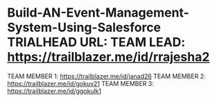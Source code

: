 # Build-AN-Event-Management-System-Using-Salesforce                                                                                                                                                                                                                                                                                              TRIALHEAD URL:                                                                                                                                                                                                                                                                                                                                 TEAM LEAD: https://trailblazer.me/id/rrajesha2
TEAM MEMBER 1: https://trailblazer.me/id/janad26
TEAM MEMBER 2: https://trailblazer.me/id/gokuv21                                                                                                                         TEAM MEMBER 3: https://trailblazer.me/id/ggokulk1                                                                                                                                                  
